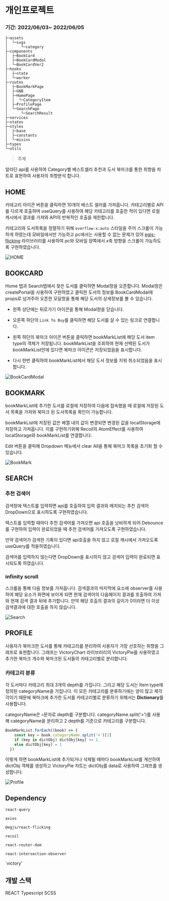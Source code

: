 # 개인프로젝트

### 기간: 2022/06/03~ 2022/06/05

```
├─assets
│  └─svgs
│      └─category
├─components
│  ├─BookCard
│  ├─BookCardModal
│  └─BookCardVer2
├─hooks
│  ├─state
│  └─worker
├─routes
│  ├─BookMarkPage
│  ├─GNB
│  ├─HomePage
│  │  └─CategoryItem
│  ├─ProfilePage
│  └─SearchPage
│      └─SearchResult
├─services
├─states
├─styles
│  ├─base
│  ├─constants
│  └─mixins
├─types
└─utils
```

> 주제

알라딘 api를 사용하여 Category별 베스트셀러 추천과 도서 북마크를 통한 취향을 차트로 표현하여 사용자의 취향분석 합니다.

## HOME

카테고리 아이콘 버튼을 클릭하면 10개의 베스트 셀러를 가져옵니다.
카테고리별로 API를 다르게 호출하며 useQuery를 사용하여 해당 카테고리를 호출한 적이 있다면 로컬 캐시에서 결과를 가져와 API의 반복적인 호출을 제한합니다.


카테고리와 도서목록을 정렬하기 위해  `overflow-x:auto` 스타일을 주어 스크롤이 가능하게 하였는데 모바일에서만 가능하고 pc에서는 사용할 수 없는 문제가 있어 
[egjs-flicking](https://github.com/naver/egjs-flicking) 라이브러리를 사용하여 pc와 모바일 양쪽에서 x축 방향을 스크롤이 가능하도록 구현하였습니다. 

![HOME](https://user-images.githubusercontent.com/57490711/172034130-4c514583-d5ac-48b8-bbb7-9a4fd98b1438.PNG)


## BOOKCARD
Home 탭과 Search탭에서 찾은 도서를 클릭하면 Modal창을 오픈합니다.
Modal창은 createPortal을 사용하여 구현하였고 클릭한 도서의 정보를 BookCardModal에 props로 넘겨주어 오픈한 모달창을 통해 해당 도서의 상세정보를 볼 수 있습니다.

+ 왼쪽 상단에는 뒤로가기 아이콘을 통해 Modal창을 닫습니다. 

+ 오른쪽 하단의 `Link To Buy`를 클릭하면 해당 도서를 살 수 있는 링크로 연결합니다.

+ 왼쪽 하단의 북마크 아이콘 버튼을 클릭하면 bookMarkList에 해당 도서 item type의 객체가 저장됩니다.
  bookMarkList을 조회하여 현재 선택된 도서가 bookMarkList안에 있다면 북마크 아이콘은 저장되었음을 표시합니다.

+ 다시 한번 클릭하여 bookMarkList에서 해당 도서 정보를 지워 취소되었음을 표시합니다.


![BookCardModal](https://user-images.githubusercontent.com/57490711/172034145-906f9a8f-bf93-4b6c-9163-7e10e0a5339c.PNG)


## BOOKMARK
bookMarkList에 추가한 도서를 로컬에 저장하여 다음에 접속했을 때 로컬에 저장된 도서 목록을 가져와 북마크 된 도서목록을 확인이 가능합니다.

bookMarkList에 저장된 값은 배열 내의 값이 변경되면 변경된 값을 localStorage에 저장하고 가져옵니다. 이를 구현하기위해 Recoil의 AtomEffect를 사용하여 localStorage와 bookMarkList를 연결합니다.

Edit 버튼을 클릭해 Dropdown 메뉴에서 clear All을 통해 북마크 목록을 초기화 할 수 있습니다.
 
![BookMark](https://user-images.githubusercontent.com/57490711/172034154-02cc92e1-e224-4fba-8086-7a23ee7a72f7.PNG)


## SEARCH

### 추천 검색어
검색창에 텍스트를 입력하면 api를 호출하여 입력 결과와 매치되는 추천 검색어 DropDown으로 표시하도록 구현하였습니다.

텍스트를 입력할 때마다 추천 검색어를 가져오면 api 호출을 낭비하게 되어 
Debounce를 구현하여 입력이 완료되었을 때 추천 검색어를 가져오도록 구현하였습니다.

만약 검색어가 검색한 기록이 있다면 api호출을 하지 않고 로컬 캐시에서 가져오도록 useQuery를 적용하였습니다.

검색어를 입력하지 않는다면 DropDown을 표시하지 않고 검색어 입력이 완료되면 표시되도록 하였습니다. 

### infinity scroll
스크롤을 통해 다음 정보를 가져옵니다.
검색결과의 마지막에 요소에 observer를 사용하여 해당 요소가 화면에 보이게 되면 현재 검색어의 다음페이지 결과를 호출하여 가져와 현재 검색 결과 뒤에 추가합니다.
만약 해당 호출의 결과의 길이가 0이라면 더 이상 검색결과에 대한 호출을 하지 않습니다.

![Search](https://user-images.githubusercontent.com/57490711/172034158-b670d5b8-aca3-4d01-a5f6-d5c11f19379b.PNG)


## PROFILE
사용자가 북마크한 도서를 통해 카테고리를 분리하여 사용자가 가장 선호하는 취향을 그래프로 표현합니다.
그래프는 VictoryChart 라이브러리의 VictoryPie를 사용하였고 추가한 북마크 개수와 북마크된 도서들의 카테고리별로 분리합니다.

### 카테고리 분류
각 도서마다 카테고리 최대 3개의 depth를 가집니다. 그리고 해당 도서는 Item type에 정의된 
categoryName을 가집니다. 이 모든 카테고리를 분류하기에는 양이 많고 제각각이기 때문에 
북마크에 추가한 도서를 카테고리별로 분류하기 위해서는 **Dictionary**를 사용합니다.

categoryName은 `>`문자로 depth를 구분합니다. categoryName.split('>')를 사용해 categoryName을 분리하고 2 depth를 기준으로 카테고리를 구분합니다.
```javascript
BookMarkList.forEach((book) => {
    const key = book.categoryName.split('>')[2]
    if (key in dictObj) dictObj[key] += 1
    else dictObj[key] = 1
  })
```
이렇게 하면 bookMarkList에 추가되거나 삭제될 때마다 bookMarkList를 계산하여 dictObj 객체를 생성하고 VictoryPie 차트는 dictObj를 data로 사용하여 그래프를 생성합니다.

![Profile](https://user-images.githubusercontent.com/57490711/172034163-1c56a6c7-8bfd-42a9-a071-56c414daa141.PNG)

## Dependency
`react-query`

`axios`

`@egjs/react-flicking`

`recoil`

`react-router-dom`

`react-intersection-observer`

`victory'
## 개발 스택
REACT
Typescript
SCSS

